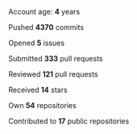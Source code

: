 Account age: **4** years

Pushed **4370** commits

Opened **5** issues

Submitted **333** pull requests

Reviewed **121** pull requests

Received **14** stars

Own **54** repositories

Contributed to **17** public repositories


